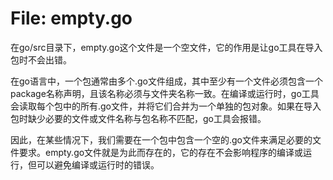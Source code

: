 # File: empty.go

在go/src目录下，empty.go这个文件是一个空文件，它的作用是让go工具在导入包时不会出错。

在go语言中，一个包通常由多个.go文件组成，其中至少有一个文件必须包含一个package名称声明，且该名称必须与文件夹名称一致。在编译或运行时，go工具会读取每个包中的所有.go文件，并将它们合并为一个单独的包对象。如果在导入包时缺少必要的文件或文件名称与包名称不匹配，go工具会报错。

因此，在某些情况下，我们需要在一个包中包含一个空的.go文件来满足必要的文件要求。empty.go文件就是为此而存在的，它的存在不会影响程序的编译或运行，但可以避免编译或运行时的错误。

